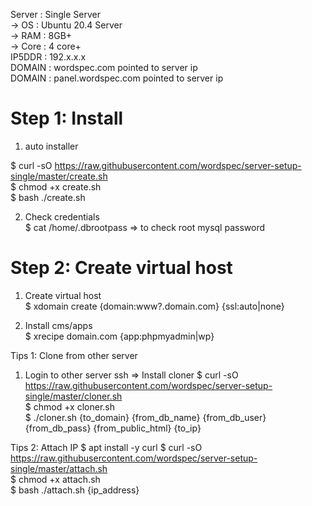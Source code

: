 Server  : Single Server  
-> OS 	: Ubuntu 20.4 Server  
-> RAM 	: 8GB+  
-> Core : 4 core+  
IP5DDR  : 192.x.x.x  
DOMAIN  : wordspec.com pointed to server ip  
DOMAIN  : panel.wordspec.com pointed to server ip  
 
# Step  1: Install
1. auto installer  

$ curl -sO https://raw.githubusercontent.com/wordspec/server-setup-single/master/create.sh  
$ chmod +x create.sh  
$ bash ./create.sh  


2. Check credentials  
$ cat /home/.dbrootpass  => to check root mysql password  

# Step  2: Create virtual host   
1. Create virtual host  
$ xdomain create {domain:www?.domain.com} {ssl:auto|none}  

2. Install cms/apps  
$ xrecipe domain.com {app:phpmyadmin|wp}  

Tips 1: Clone from other server
1. Login to other server ssh
=> Install cloner
$ curl -sO https://raw.githubusercontent.com/wordspec/server-setup-single/master/cloner.sh  
$ chmod +x cloner.sh  
$ ./cloner.sh {to_domain} {from_db_name} {from_db_user} {from_db_pass} {from_public_html} {to_ip} 


Tips 2: Attach IP 
$ apt install -y curl
$ curl -sO https://raw.githubusercontent.com/wordspec/server-setup-single/master/attach.sh  
$ chmod +x attach.sh  
$ bash ./attach.sh  {ip_address}